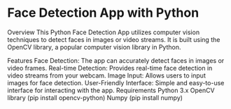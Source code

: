 # Face Detection App with Python
Overview
This Python Face Detection App utilizes computer vision techniques to detect faces in images or video streams. It is built using the OpenCV library, a popular computer vision library in Python.

Features
Face Detection: The app can accurately detect faces in images or video frames.
Real-time Detection: Provides real-time face detection in video streams from your webcam.
Image Input: Allows users to input images for face detection.
User-Friendly Interface: Simple and easy-to-use interface for interacting with the app.
Requirements
Python 3.x
OpenCV library (pip install opencv-python)
Numpy (pip install numpy)
